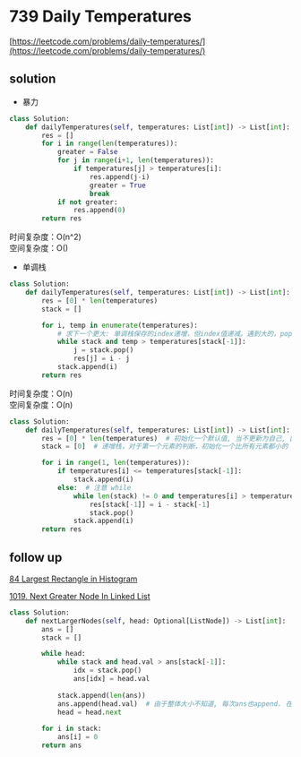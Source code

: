 # 739 Daily Temperatures
[https://leetcode.com/problems/daily-temperatures/](https://leetcode.com/problems/daily-temperatures/)


## solution
- 暴力
```python
class Solution:
    def dailyTemperatures(self, temperatures: List[int]) -> List[int]:
        res = []
        for i in range(len(temperatures)):
            greater = False
            for j in range(i+1, len(temperatures)):
                if temperatures[j] > temperatures[i]:
                    res.append(j-i)
                    greater = True
                    break
            if not greater:
                res.append(0)
        return res
```
时间复杂度：O(n^2) <br>
空间复杂度：O()


- 单调栈
```python
class Solution:
    def dailyTemperatures(self, temperatures: List[int]) -> List[int]:
        res = [0] * len(temperatures)
        stack = []

        for i, temp in enumerate(temperatures):
            # 求下一个更大: 单调栈保存的index递增，但index值递减。遇到大的，pop出来，同时更新pop index的结果
            while stack and temp > temperatures[stack[-1]]:
                j = stack.pop()
                res[j] = i - j
            stack.append(i)
        return res
```
时间复杂度：O(n) <br>
空间复杂度：O(n)


```python
class Solution:
    def dailyTemperatures(self, temperatures: List[int]) -> List[int]:
        res = [0] * len(temperatures)  # 初始化一个默认值, 当不更新为自己, 因此初始化0
        stack = [0]  # 递增栈，对于第一个元素的判断，初始化一个比所有元素都小的

        for i in range(1, len(temperatures)):
            if temperatures[i] <= temperatures[stack[-1]]:
                stack.append(i)
            else:  # 注意 while
                while len(stack) != 0 and temperatures[i] > temperatures[stack[-1]]:
                    res[stack[-1]] = i - stack[-1]
                    stack.pop()
                stack.append(i)
        return res
```


## follow up

[84 Largest Rectangle in Histogram](./84.%20Largest%20Rectangle%20in%20Histogram.md)

[1019. Next Greater Node In Linked List](https://leetcode.com/problems/next-greater-node-in-linked-list/description/)
```python
class Solution:
    def nextLargerNodes(self, head: Optional[ListNode]) -> List[int]:
        ans = []
        stack = []

        while head:
            while stack and head.val > ans[stack[-1]]:
                idx = stack.pop()
                ans[idx] = head.val
            
            stack.append(len(ans))
            ans.append(head.val)  # 由于整体大小不知道, 每次ans也append. 在单调栈while时进行合理修改
            head = head.next
        
        for i in stack:
            ans[i] = 0
        return ans
```
